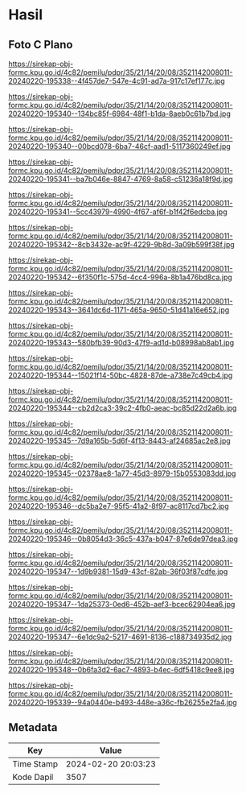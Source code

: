 # Hasil

## Foto C Plano

https://sirekap-obj-formc.kpu.go.id/4c82/pemilu/pdpr/35/21/14/20/08/3521142008011-20240220-195338--4f457de7-547e-4c91-ad7a-917c17ef177c.jpg

https://sirekap-obj-formc.kpu.go.id/4c82/pemilu/pdpr/35/21/14/20/08/3521142008011-20240220-195340--134bc85f-6984-48f1-b1da-8aeb0c61b7bd.jpg

https://sirekap-obj-formc.kpu.go.id/4c82/pemilu/pdpr/35/21/14/20/08/3521142008011-20240220-195340--00bcd078-6ba7-46cf-aad1-5117360249ef.jpg

https://sirekap-obj-formc.kpu.go.id/4c82/pemilu/pdpr/35/21/14/20/08/3521142008011-20240220-195341--ba7b046e-8847-4769-8a58-c51236a18f9d.jpg

https://sirekap-obj-formc.kpu.go.id/4c82/pemilu/pdpr/35/21/14/20/08/3521142008011-20240220-195341--5cc43979-4990-4f67-af6f-b1f42f6edcba.jpg

https://sirekap-obj-formc.kpu.go.id/4c82/pemilu/pdpr/35/21/14/20/08/3521142008011-20240220-195342--8cb3432e-ac9f-4229-9b8d-3a09b599f38f.jpg

https://sirekap-obj-formc.kpu.go.id/4c82/pemilu/pdpr/35/21/14/20/08/3521142008011-20240220-195342--6f350f1c-575d-4cc4-996a-8b1a476bd8ca.jpg

https://sirekap-obj-formc.kpu.go.id/4c82/pemilu/pdpr/35/21/14/20/08/3521142008011-20240220-195343--3641dc6d-1171-465a-9650-51d41a16e652.jpg

https://sirekap-obj-formc.kpu.go.id/4c82/pemilu/pdpr/35/21/14/20/08/3521142008011-20240220-195343--580bfb39-90d3-47f9-ad1d-b08998ab8ab1.jpg

https://sirekap-obj-formc.kpu.go.id/4c82/pemilu/pdpr/35/21/14/20/08/3521142008011-20240220-195344--15021f14-50bc-4828-87de-a738e7c49cb4.jpg

https://sirekap-obj-formc.kpu.go.id/4c82/pemilu/pdpr/35/21/14/20/08/3521142008011-20240220-195344--cb2d2ca3-39c2-4fb0-aeac-bc85d22d2a6b.jpg

https://sirekap-obj-formc.kpu.go.id/4c82/pemilu/pdpr/35/21/14/20/08/3521142008011-20240220-195345--7d9a165b-5d6f-4f13-8443-af24685ac2e8.jpg

https://sirekap-obj-formc.kpu.go.id/4c82/pemilu/pdpr/35/21/14/20/08/3521142008011-20240220-195345--02378ae8-1a77-45d3-8979-15b0553083dd.jpg

https://sirekap-obj-formc.kpu.go.id/4c82/pemilu/pdpr/35/21/14/20/08/3521142008011-20240220-195346--dc5ba2e7-95f5-41a2-8f97-ac8117cd7bc2.jpg

https://sirekap-obj-formc.kpu.go.id/4c82/pemilu/pdpr/35/21/14/20/08/3521142008011-20240220-195346--0b8054d3-36c5-437a-b047-87e6de97dea3.jpg

https://sirekap-obj-formc.kpu.go.id/4c82/pemilu/pdpr/35/21/14/20/08/3521142008011-20240220-195347--1d9b9381-15d9-43cf-82ab-36f03f87cdfe.jpg

https://sirekap-obj-formc.kpu.go.id/4c82/pemilu/pdpr/35/21/14/20/08/3521142008011-20240220-195347--1da25373-0ed6-452b-aef3-bcec62904ea6.jpg

https://sirekap-obj-formc.kpu.go.id/4c82/pemilu/pdpr/35/21/14/20/08/3521142008011-20240220-195347--6e1dc9a2-5217-4691-8136-c188734935d2.jpg

https://sirekap-obj-formc.kpu.go.id/4c82/pemilu/pdpr/35/21/14/20/08/3521142008011-20240220-195348--0b6fa3d2-6ac7-4893-b4ec-6df5418c9ee8.jpg

https://sirekap-obj-formc.kpu.go.id/4c82/pemilu/pdpr/35/21/14/20/08/3521142008011-20240220-195339--94a0440e-b493-448e-a36c-fb26255e2fa4.jpg


## Metadata

| Key        | Value               |
| ---------- | ------------------- |
| Time Stamp | 2024-02-20 20:03:23 |
| Kode Dapil | 3507                |



